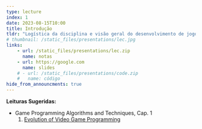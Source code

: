 ```yaml
---
type: lecture
index: 1
date: 2023-08-15T10:00
title: Introdução
tldr: "Logística da disciplina e visão geral do desenvolvimento de jogos digitais: história, mercado e tecnologias."
# thumbnail: /static_files/presentations/lec.jpg
links: 
    - url: /static_files/presentations/lec.zip
      name: notas
    - url: https://google.com
      name: slides
    # - url: /static_files/presentations/code.zip
    #   name: código
hide_from_announcments: true
---
```

**Leituras Sugeridas:**
- Game Programming Algorithms and Techniques, Cap. 1 
    1. [Evolution of Video Game Programming](https://learning.oreilly.com/library/view/game-programming-algorithms/9780133463200/ch01.html#ch01lev1sec1)
